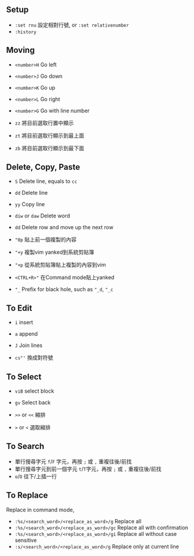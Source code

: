 ## Setup

- `:set rnu` 設定相對行號, or `:set relativenumber`
- `:history`

## Moving

- `<number>H` Go left
- `<number>J` Go down
- `<number>K` Go up 
- `<number>L` Go right
- `<number>G` Go with line number

- `zz` 將目前選取行置中顯示
- `zt` 將目前選取行顯示到最上面
- `zb` 將目前選取行顯示到最下面



## Delete, Copy, Paste

- `S` Delete line, equals to `cc`
- `dd` Delete line
- `yy` Copy line

- `diw` or `daw` Delete word 
- `dd` Delete row and move up the next row

- `"0p` 貼上前一個複製的內容 
- `"+y` 複製vim yanked到系統剪貼簿
- `"+p` 從系統剪貼簿貼上複製的內容到vim
- `<CTRL+R>"` 在Command mode貼上yanked  

- `"_` Prefix for black hole, such as `"_d`, `"_c`



## To Edit

- `i` insert
- `a` append
- `J` Join lines

- `cs"'` 換成對符號


## To Select

- `viB` select block
- `gv` Select back

- `>>` or `<<` 縮排
- `>` or `<` 選取縮排


## To Search


- 單行搜尋字元  `f`/`F` 字元，再按 `;` 或 `,` 重複往後/前找
- 單行搜尋字元到前一個字元  `t`/`T`字元，再按 `;` 或 `,` 重複往後/前找
-  `o`/`O` 往下/上插一行 


## To Replace

Replace in command mode,

- `:%s/<search_word>/<replace_as_word>/g` Replace all
- `:%s/<search_word>/<replace_as_word>/gc` Replace all with confirmation
- `:%s/<search_word>/<replace_as_word>/gi` Replace all without case sensitive
- `:s/<search_word>/<replace_as_word>/g` Replace only at current line










